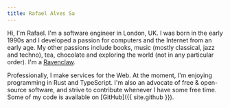 ```yaml
---
title: Rafael Alves Sa
---
```


Hi, I'm Rafael. I'm a software engineer in London, UK. I was born in the early
1990s and I developed a passion for computers and the Internet from an early
age. My other passions include books, music (mostly classical, jazz and techno),
tea, chocolate and exploring the world (not in any particular
order). I'm a [Ravenclaw](https://www.wizardingworld.com/collections/ravenclaw).

Professionally, I make services for the Web. At the moment, I'm enjoying
programming in Rust and TypeScript. I'm also an advocate of free & open-source
software, and strive to contribute whenever I have some free time. Some of my
code is available on [GitHub]({{ site.github }}).
